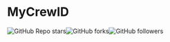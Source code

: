 # MyCrewID
![GitHub Repo stars](https://img.shields.io/github/stars/amitkumar11240/crewid?style=plastic)![GitHub forks](https://img.shields.io/github/forks/amitkumar11240/crewid?style=plastic)![GitHub followers](https://img.shields.io/github/followers/amitkumar11240?style=plastic)
